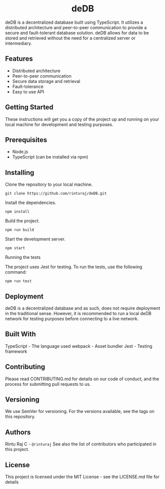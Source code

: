 <h1 style="text-align:center;font-size: bold"> deDB </h1>


deDB is a decentralized database built using TypeScript. It utilizes a distributed architecture and peer-to-peer communication to provide a secure and fault-tolerant database solution. deDB allows for data to be stored and retrieved without the need for a centralized server or intermediary.

## Features
- Distributed architecture
- Peer-to-peer communication
- Secure data storage and retrieval
- Fault-tolerance
- Easy to use API

## Getting Started
These instructions will get you a copy of the project up and running on your local machine for development and testing purposes.

## Prerequisites ##
- Node.js
- TypeScript 
(can be installed via npm)

## Installing 
Clone the repository to your local machine.

``` Copy code
git clone https://github.com/rinturaj/deDB.git
```
Install the dependencies.

``` Copy code
npm install
```
Build the project.

``` Copy code
npm run build
```
Start the development server.
```Copy code
npm start
```
Running the tests

The project uses Jest for testing. To run the tests, use the following command:

``` Copy code
npm run test
```
## Deployment

deDB is a decentralized database and as such, does not require deployment in the traditional sense. However, it is recommended to run a local deDB network for testing purposes before connecting to a live network.


## Built With
TypeScript - The language used
webpack - Asset bundler
Jest - Testing framework
## Contributing
Please read CONTRIBUTING.md for details on our code of conduct, and the process for submitting pull requests to us.

## Versioning
We use SemVer for versioning. For the versions available, see the tags on this repository.

## Authors
Rintu Raj C - ``` @rinturaj ```
See also the list of contributors who participated in this project.

## License
This project is licensed under the MIT License - see the LICENSE.md file for details

